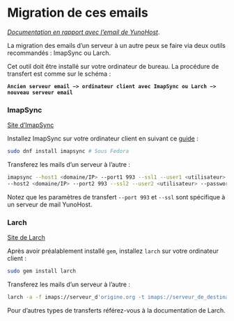 # Migration de ces emails

*[Documentation en rapport avec l’email de YunoHost](/email_fr)*.

La migration des emails d’un serveur à un autre peux se faire via deux outils recommandés : ImapSync ou Larch.

Cet outil doit être installé sur votre ordinateur de bureau. La procédure de transfert est comme sur le schéma :

**`Ancien serveur email −> ordinateur client avec ImapSync ou Larch −> nouveau serveur email`**

### ImapSync
[Site d’ImapSync](http://imapsync.lamiral.info/)

Installez ImapSync sur votre ordinateur client en suivant ce [guide](http://imapsync.lamiral.info/INSTALL) :
```bash
sudo dnf install imapsync # Sous Fedora
```
Transferez les mails d’un serveur à l’autre :
```bash
imapsync --host1 <domaine/IP> --port1 993 --ssl1 --user1 <utilisateur> --password1 <mdp> \
--host2 <domaine/IP> --port2 993 --ssl2 --user2 <utilisateur> --password2 <mot de passe>
```

Notez que les paramètres de transfert `--port 993` et `--ssl` sont spécifique à un serveur de mail YunoHost.

### Larch
[Site de Larch](https://github.com/rgrove/larch/)

Après avoir préalablement installé `gem`, installez `larch` sur votre ordinateur client :
```bash
sudo gem install larch
```
Transferez les mails d’un serveur à l’autre :
```bash
larch -a -f imaps://serveur_d'origine.org -t imaps://serveur_de_destination.org
```
Pour d’autres types de transferts référez-vous à la documentation de Larch.

